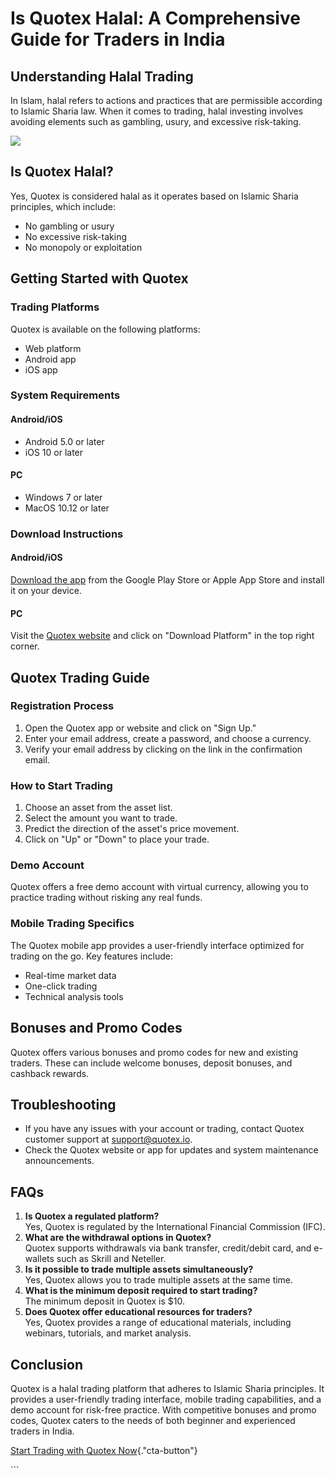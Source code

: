 # Is Quotex Halal: A Comprehensive Guide for Traders in India

## Understanding Halal Trading

In Islam, halal refers to actions and practices that are permissible
according to Islamic Sharia law. When it comes to trading, halal
investing involves avoiding elements such as gambling, usury, and
excessive risk-taking.

[![](https://static.quotex.io/files/4_en/300_250.jpg)](https://traff.sbs/brokerqxlid)

## Is Quotex Halal?

Yes, Quotex is considered halal as it operates based on Islamic Sharia
principles, which include:

-   No gambling or usury
-   No excessive risk-taking
-   No monopoly or exploitation

## Getting Started with Quotex

### Trading Platforms

Quotex is available on the following platforms:

-   Web platform
-   Android app
-   iOS app

### System Requirements

#### Android/iOS

-   Android 5.0 or later
-   iOS 10 or later

#### PC

-   Windows 7 or later
-   MacOS 10.12 or later

### Download Instructions

#### Android/iOS

[Download the app](\%22https://broker-qx.pro/sign-up/?lid=1102511\%22)
from the Google Play Store or Apple App Store and install it on your
device.

#### PC

Visit the [Quotex website](\%22https://quotex.io\%22) and click on
"Download Platform" in the top right corner.

## Quotex Trading Guide

### Registration Process

1.  Open the Quotex app or website and click on "Sign Up."
2.  Enter your email address, create a password, and choose a currency.
3.  Verify your email address by clicking on the link in the
    confirmation email.

### How to Start Trading

1.  Choose an asset from the asset list.
2.  Select the amount you want to trade.
3.  Predict the direction of the asset\'s price movement.
4.  Click on "Up" or "Down" to place your trade.

### Demo Account

Quotex offers a free demo account with virtual currency, allowing you to
practice trading without risking any real funds.

### Mobile Trading Specifics

The Quotex mobile app provides a user-friendly interface optimized for
trading on the go. Key features include:

-   Real-time market data
-   One-click trading
-   Technical analysis tools

## Bonuses and Promo Codes

Quotex offers various bonuses and promo codes for new and existing
traders. These can include welcome bonuses, deposit bonuses, and
cashback rewards.

## Troubleshooting

-   If you have any issues with your account or trading, contact Quotex
    customer support at
    [support@quotex.io](\%22mailto:support@quotex.io\%22).
-   Check the Quotex website or app for updates and system maintenance
    announcements.

## FAQs

1.  **Is Quotex a regulated platform?**\
    Yes, Quotex is regulated by the International Financial Commission
    (IFC).
2.  **What are the withdrawal options in Quotex?**\
    Quotex supports withdrawals via bank transfer, credit/debit card,
    and e-wallets such as Skrill and Neteller.
3.  **Is it possible to trade multiple assets simultaneously?**\
    Yes, Quotex allows you to trade multiple assets at the same time.
4.  **What is the minimum deposit required to start trading?**\
    The minimum deposit in Quotex is \$10.
5.  **Does Quotex offer educational resources for traders?**\
    Yes, Quotex provides a range of educational materials, including
    webinars, tutorials, and market analysis.

## Conclusion

Quotex is a halal trading platform that adheres to Islamic Sharia
principles. It provides a user-friendly trading interface, mobile
trading capabilities, and a demo account for risk-free practice. With
competitive bonuses and promo codes, Quotex caters to the needs of both
beginner and experienced traders in India.

[Start Trading with Quotex
Now](\%22https://broker-qx.pro/sign-up/?lid=1102511\%22){."cta-button"}

\`\`\`

